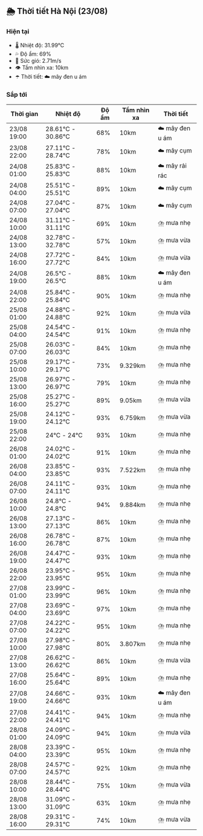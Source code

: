 ## 🌦️ Thời tiết Hà Nội (23/08)

### Hiện tại

- 🌡️ Nhiệt độ: 31.99℃
- 💦 Độ ẩm: 69%
- 💨 Sức gió: 2.71m/s
- 👁️ Tầm nhìn xa: 10km
- ☂️ Thời tiết: ☁️ mây đen u ám

### Sắp tới

| Thời gian | Nhiệt độ | Độ ẩm | Tầm nhìn xa | Thời tiết |
| --- | --- | --- | --- | --- |
| 23/08 19:00 | 28.61℃ - 30.86℃ | 68% | 10km | ☁️ mây đen u ám |
| 23/08 22:00 | 27.11℃ - 28.74℃ | 78% | 10km | ☁️ mây cụm |
| 24/08 01:00 | 25.83℃ - 25.83℃ | 88% | 10km | ☁️ mây rải rác |
| 24/08 04:00 | 25.51℃ - 25.51℃ | 89% | 10km | ☁️ mây cụm |
| 24/08 07:00 | 27.04℃ - 27.04℃ | 87% | 10km | ☁️ mây cụm |
| 24/08 10:00 | 31.11℃ - 31.11℃ | 69% | 10km | ⛈️ mưa nhẹ |
| 24/08 13:00 | 32.78℃ - 32.78℃ | 57% | 10km | ⛈️ mưa vừa |
| 24/08 16:00 | 27.72℃ - 27.72℃ | 84% | 10km | ⛈️ mưa vừa |
| 24/08 19:00 | 26.5℃ - 26.5℃ | 88% | 10km | ☁️ mây đen u ám |
| 24/08 22:00 | 25.84℃ - 25.84℃ | 90% | 10km | ⛈️ mưa nhẹ |
| 25/08 01:00 | 24.88℃ - 24.88℃ | 92% | 10km | ⛈️ mưa vừa |
| 25/08 04:00 | 24.54℃ - 24.54℃ | 91% | 10km | ⛈️ mưa nhẹ |
| 25/08 07:00 | 26.03℃ - 26.03℃ | 84% | 10km | ⛈️ mưa nhẹ |
| 25/08 10:00 | 29.17℃ - 29.17℃ | 73% | 9.329km | ⛈️ mưa nhẹ |
| 25/08 13:00 | 26.97℃ - 26.97℃ | 79% | 10km | ⛈️ mưa nhẹ |
| 25/08 16:00 | 25.27℃ - 25.27℃ | 89% | 9.05km | ⛈️ mưa vừa |
| 25/08 19:00 | 24.12℃ - 24.12℃ | 93% | 6.759km | ⛈️ mưa vừa |
| 25/08 22:00 | 24℃ - 24℃ | 93% | 10km | ⛈️ mưa nhẹ |
| 26/08 01:00 | 24.02℃ - 24.02℃ | 91% | 10km | ⛈️ mưa nhẹ |
| 26/08 04:00 | 23.85℃ - 23.85℃ | 93% | 7.522km | ⛈️ mưa nhẹ |
| 26/08 07:00 | 24.11℃ - 24.11℃ | 93% | 10km | ⛈️ mưa nhẹ |
| 26/08 10:00 | 24.8℃ - 24.8℃ | 94% | 9.884km | ⛈️ mưa nhẹ |
| 26/08 13:00 | 27.13℃ - 27.13℃ | 86% | 10km | ⛈️ mưa nhẹ |
| 26/08 16:00 | 26.78℃ - 26.78℃ | 87% | 10km | ⛈️ mưa nhẹ |
| 26/08 19:00 | 24.47℃ - 24.47℃ | 93% | 10km | ⛈️ mưa nhẹ |
| 26/08 22:00 | 23.95℃ - 23.95℃ | 95% | 10km | ⛈️ mưa nhẹ |
| 27/08 01:00 | 23.99℃ - 23.99℃ | 96% | 10km | ⛈️ mưa nhẹ |
| 27/08 04:00 | 23.69℃ - 23.69℃ | 97% | 10km | ⛈️ mưa nhẹ |
| 27/08 07:00 | 24.22℃ - 24.22℃ | 95% | 10km | ⛈️ mưa nhẹ |
| 27/08 10:00 | 27.98℃ - 27.98℃ | 80% | 3.807km | ⛈️ mưa nhẹ |
| 27/08 13:00 | 26.62℃ - 26.62℃ | 86% | 10km | ⛈️ mưa vừa |
| 27/08 16:00 | 25.64℃ - 25.64℃ | 89% | 10km | ⛈️ mưa nhẹ |
| 27/08 19:00 | 24.66℃ - 24.66℃ | 93% | 10km | ☁️ mây đen u ám |
| 27/08 22:00 | 24.41℃ - 24.41℃ | 94% | 10km | ⛈️ mưa nhẹ |
| 28/08 01:00 | 24.09℃ - 24.09℃ | 94% | 10km | ⛈️ mưa vừa |
| 28/08 04:00 | 23.39℃ - 23.39℃ | 95% | 10km | ⛈️ mưa nhẹ |
| 28/08 07:00 | 24.57℃ - 24.57℃ | 92% | 10km | ⛈️ mưa nhẹ |
| 28/08 10:00 | 28.44℃ - 28.44℃ | 75% | 10km | ⛈️ mưa vừa |
| 28/08 13:00 | 31.09℃ - 31.09℃ | 63% | 10km | ⛈️ mưa nhẹ |
| 28/08 16:00 | 29.31℃ - 29.31℃ | 74% | 10km | ⛈️ mưa vừa |
